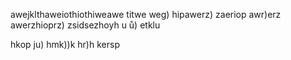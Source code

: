 awejklthaweiothiothiweawe
titwe
weg)
hipawerz)
zaeriop awr)erz
awerzhioprz)
zsidsezhoyh
u
ů)
etklu

hkop
ju)
hmk))k
hr)h
kersp